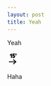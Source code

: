 ```yaml
---
layout: post
title: Yeah
---
```

Yeah

  
![](/images/4c2db9c5-7c94-4f15-98a7-08da19b24536/appstore-icon@.png)

Haha